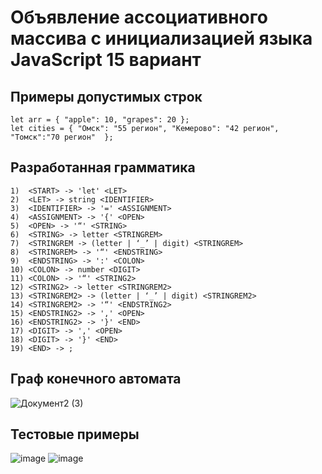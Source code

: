 # Объявление ассоциативного массива с инициализацией языка JavaScript 15 вариант
## Примеры допустимых строк
```JS
let arr = { "apple": 10, "grapes": 20 };
let cities = { "Омск": "55 регион", "Кемерово": "42 регион", "Томск":"70 регион"  };
```
## Разработанная грамматика
```
1)	<START> -> 'let' <LET>
2)	<LET> -> string <IDENTIFIER>
3)	<IDENTIFIER> -> '=' <ASSIGNMENT>
4)	<ASSIGNMENT> -> '{' <OPEN>
5)	<OPEN> -> '“' <STRING>
6)	<STRING> -> letter <STRINGREM>
7)	<STRINGREM -> (letter | ‘_’ | digit) <STRINGREM>
8)	<STRINGREM> -> '“' <ENDSTRING>
9)	<ENDSTRING> -> ':' <COLON>
10)	<COLON> -> number <DIGIT>
11)	<COLON> -> '“' <STRING2>
12)	<STRING2> -> letter <STRINGREM2>
13)	<STRINGREM2> -> (letter | ‘_’ | digit) <STRINGREM2>
14)	<STRINGREM2> -> '“' <ENDSTRING2>
15)	<ENDSTRING2> -> ',' <OPEN>
16)	<ENDSTRING2> -> '}' <END>
17)	<DIGIT> -> ',' <OPEN>
18)	<DIGIT> -> '}' <END>
19)	<END> -> ;
```
## Граф конечного автомата
![Документ2 (3)](https://github.com/IceArcher200/CompilerLab1/assets/82698823/8b2b7221-8e50-45e7-ab93-960958193f91)
## Тестовые примеры
![image](https://github.com/IceArcher200/CompilerLab1/assets/82698823/62581ce7-678c-4645-85a4-fa0596d1df95)
![image](https://github.com/IceArcher200/CompilerLab1/assets/82698823/1163e667-b537-4501-a6b3-052b171b90bc)








